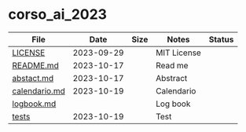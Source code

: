 # corso_ai_2023



File           |Date      |Size|Notes      |Status
---------------|----------|----|-----------|------
[LICENSE]      |2023-09-29|    |MIT License|
[README.md]    |2023-10-17|    |Read me    |
[abstact.md]   |2023-10-17|    |Abstract   |
[calendario.md]|2023-10-19|    |Calendario |
[logbook.md]   |          |    |Log book   |
[tests]        |2023-10-19|    |Test       |

<!--

* [gitante]
* [.git]
* [.obsidian]
* [.gitignore]

-->



<!-- slm="20" app="20.08.19a" Please do not edit this line and belove. -->
<!-- ts="2023-10-21T21:48:00" -->
[gitante]: gitante
[README.md]: README.md
[.git]: .git
[.obsidian]: .obsidian
[LICENSE]: LICENSE
[calendario.md]: calendario.md
[.gitignore]: .gitignore
<!-- ts="2023-10-21T21:52:27" -->
[tests]: tests
<!-- ts="2023-10-21T21:57:05" -->
[abstact.md]: abstact.md
<!-- ts="2023-10-21T22:07:32" -->
[logbook.md]: logbook.md
